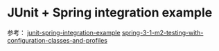 
# JUnit + Spring integration example

参考： [junit-spring-integration-example](https://mkyong.com/unittest/junit-spring-integration-example)
[spring-3-1-m2-testing-with-configuration-classes-and-profiles](https://spring.io/blog/2011/06/21/spring-3-1-m2-testing-with-configuration-classes-and-profiles)